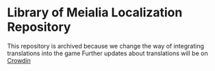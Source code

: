 # Library of Meialia Localization Repository

This repository is archived because we change the way of integrating translations into the game
Further updates about translations will be on [Crowdin](https://crowdin.com/project/library-of-meialia)
